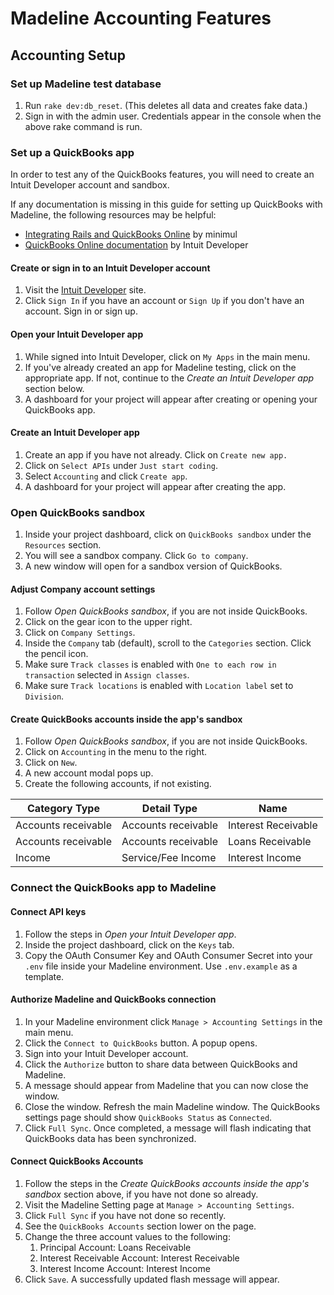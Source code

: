 # Madeline Accounting Features
## Accounting Setup

### Set up Madeline test database
1. Run `rake dev:db_reset`. (This deletes all data and creates fake data.)
2. Sign in with the admin user. Credentials appear in the console when the above rake command is run.

### Set up a QuickBooks app

In order to test any of the QuickBooks features, you will need to create an Intuit Developer account and sandbox.

If any documentation is missing in this guide for setting up QuickBooks with Madeline, the following resources may be helpful:

* [Integrating Rails and QuickBooks Online](http://minimul.com/integrating-rails-and-quickbooks-online-via-the-version-3-api-part-1.html) by minimul
* [QuickBooks Online documentation](https://developer.intuit.com/docs/00_quickbooks_online/1_get_started/00_get_started) by Intuit Developer

#### Create or sign in to an Intuit Developer account
1. Visit the [Intuit Developer](https://developer.intuit.com/) site.
1. Click `Sign In` if you have an account or `Sign Up` if you don't have an account. Sign in or sign up.

#### Open your Intuit Developer app
1. While signed into Intuit Developer, click on `My Apps` in the main menu.
1. If you've already created an app for Madeline testing, click on the appropriate app. If not, continue to the *Create an Intuit Developer app* section below.
1. A dashboard for your project will appear after creating or opening your QuickBooks app.

#### Create an Intuit Developer app
1. Create an app if you have not already. Click on `Create new app.`
1. Click on `Select APIs` under `Just start coding`.
1. Select `Accounting` and click `Create app`.
1. A dashboard for your project will appear after creating the app.

### Open QuickBooks sandbox
1. Inside your project dashboard, click on `QuickBooks sandbox` under the `Resources` section.
1. You will see a sandbox company. Click `Go to company`.
1. A new window will open for a sandbox version of QuickBooks.

#### Adjust Company account settings
1. Follow *Open QuickBooks sandbox*, if you are not inside QuickBooks.
1. Click on the gear icon to the upper right.
1. Click on `Company Settings`.
1. Inside the `Company` tab (default), scroll to the `Categories` section. Click the pencil icon.
1. Make sure `Track classes` is enabled with `One to each row in transaction` selected in `Assign classes`.
1. Make sure `Track locations` is enabled with `Location label` set to `Division`.


#### Create QuickBooks accounts inside the app's sandbox
1. Follow *Open QuickBooks sandbox*, if you are not inside QuickBooks.
1. Click on `Accounting` in the menu to the right.
1. Click on `New`.
1. A new account modal pops up.
1. Create the following accounts, if not existing.

<table>
  <thead>
    <th>Category Type</th>
    <th>Detail Type</th>
    <th>Name</th>
  </thead>
  <tbody>
    <tr>
      <td>Accounts receivable</td>
      <td>Accounts receivable</td>
      <td>Interest Receivable</td>
    </tr>
    <tr>
      <td>Accounts receivable</td>
      <td>Accounts receivable</td>
      <td>Loans Receivable</td>
    </tr>
    <tr>
      <td>Income</td>
      <td>Service/Fee Income</td>
      <td>Interest Income</td>
    </tr>
  </tbody>
</table>

### Connect the QuickBooks app to Madeline

#### Connect API keys
1. Follow the steps in *Open your Intuit Developer app*.
1. Inside the project dashboard, click on the `Keys` tab.
1. Copy the OAuth Consumer Key and OAuth Consumer Secret into your `.env` file inside your Madeline environment. Use `.env.example` as a template.

#### Authorize Madeline and QuickBooks connection
1. In your Madeline environment click `Manage > Accounting Settings` in the main menu.
1. Click the `Connect to QuickBooks` button. A popup opens.
1. Sign into your Intuit Developer account.
1. Click the `Authorize` button to share data between QuickBooks and Madeline.
1. A message should appear from Madeline that you can now close the window.
1. Close the window. Refresh the main Madeline window. The QuickBooks settings page should show `QuickBooks Status`
as `Connected`.
1. Click `Full Sync`. Once completed, a message will flash indicating that QuickBooks data has been synchronized.

#### Connect QuickBooks Accounts
1. Follow the steps in the *Create QuickBooks accounts inside the app's sandbox* section above, if you have not done so already.
1. Visit the Madeline Setting page at `Manage > Accounting Settings`.
1. Click `Full Sync` if you have not done so recently.
1. See the `QuickBooks Accounts` section lower on the page.
1. Change the three account values to the following:
   1. Principal Account: Loans Receivable
   1. Interest Receivable Account: Interest Receivable
   1. Interest Income Account: Interest Income
1. Click `Save`. A successfully updated flash message will appear.

